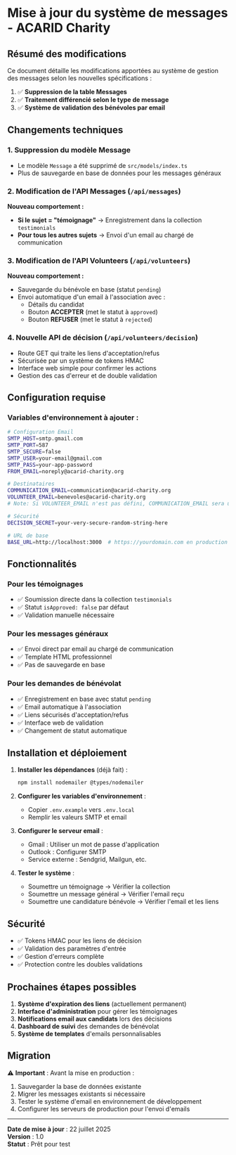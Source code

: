 # Mise à jour du système de messages - ACARID Charity

## Résumé des modifications

Ce document détaille les modifications apportées au système de gestion des messages selon les nouvelles spécifications :

1. ✅ **Suppression de la table Messages**
2. ✅ **Traitement différencié selon le type de message**
3. ✅ **Système de validation des bénévoles par email**

## Changements techniques

### 1. Suppression du modèle Message
- Le modèle `Message` a été supprimé de `src/models/index.ts`
- Plus de sauvegarde en base de données pour les messages généraux

### 2. Modification de l'API Messages (`/api/messages`)
**Nouveau comportement :**
- **Si le sujet = "témoignage"** → Enregistrement dans la collection `testimonials`
- **Pour tous les autres sujets** → Envoi d'un email au chargé de communication

### 3. Modification de l'API Volunteers (`/api/volunteers`)
**Nouveau comportement :**
- Sauvegarde du bénévole en base (statut `pending`)
- Envoi automatique d'un email à l'association avec :
  - Détails du candidat
  - Bouton **ACCEPTER** (met le statut à `approved`)
  - Bouton **REFUSER** (met le statut à `rejected`)

### 4. Nouvelle API de décision (`/api/volunteers/decision`)
- Route GET qui traite les liens d'acceptation/refus
- Sécurisée par un système de tokens HMAC
- Interface web simple pour confirmer les actions
- Gestion des cas d'erreur et de double validation

## Configuration requise

### Variables d'environnement à ajouter :

```bash
# Configuration Email
SMTP_HOST=smtp.gmail.com
SMTP_PORT=587
SMTP_SECURE=false
SMTP_USER=your-email@gmail.com
SMTP_PASS=your-app-password
FROM_EMAIL=noreply@acarid-charity.org

# Destinataires
COMMUNICATION_EMAIL=communication@acarid-charity.org
VOLUNTEER_EMAIL=benevoles@acarid-charity.org
# Note: Si VOLUNTEER_EMAIL n'est pas défini, COMMUNICATION_EMAIL sera utilisé

# Sécurité
DECISION_SECRET=your-very-secure-random-string-here

# URL de base
BASE_URL=http://localhost:3000  # https://yourdomain.com en production
```

## Fonctionnalités

### Pour les témoignages
- ✅ Soumission directe dans la collection `testimonials`
- ✅ Statut `isApproved: false` par défaut
- ✅ Validation manuelle nécessaire

### Pour les messages généraux
- ✅ Envoi direct par email au chargé de communication
- ✅ Template HTML professionnel
- ✅ Pas de sauvegarde en base

### Pour les demandes de bénévolat
- ✅ Enregistrement en base avec statut `pending`
- ✅ Email automatique à l'association
- ✅ Liens sécurisés d'acceptation/refus
- ✅ Interface web de validation
- ✅ Changement de statut automatique

## Installation et déploiement

1. **Installer les dépendances** (déjà fait) :
   ```bash
   npm install nodemailer @types/nodemailer
   ```

2. **Configurer les variables d'environnement** :
   - Copier `.env.example` vers `.env.local`
   - Remplir les valeurs SMTP et email

3. **Configurer le serveur email** :
   - Gmail : Utiliser un mot de passe d'application
   - Outlook : Configurer SMTP
   - Service externe : Sendgrid, Mailgun, etc.

4. **Tester le système** :
   - Soumettre un témoignage → Vérifier la collection
   - Soumettre un message général → Vérifier l'email reçu
   - Soumettre une candidature bénévole → Vérifier l'email et les liens

## Sécurité

- ✅ Tokens HMAC pour les liens de décision
- ✅ Validation des paramètres d'entrée
- ✅ Gestion d'erreurs complète
- ✅ Protection contre les doubles validations

## Prochaines étapes possibles

1. **Système d'expiration des liens** (actuellement permanent)
2. **Interface d'administration** pour gérer les témoignages
3. **Notifications email aux candidats** lors des décisions
4. **Dashboard de suivi** des demandes de bénévolat
5. **Système de templates** d'emails personnalisables

## Migration

⚠️ **Important** : Avant la mise en production :
1. Sauvegarder la base de données existante
2. Migrer les messages existants si nécessaire
3. Tester le système d'email en environnement de développement
4. Configurer les serveurs de production pour l'envoi d'emails

---

**Date de mise à jour** : 22 juillet 2025  
**Version** : 1.0  
**Statut** : Prêt pour test
